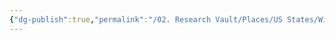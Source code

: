 ```yaml
---
{"dg-publish":true,"permalink":"/02. Research Vault/Places/US States/Wisconsin/","created":"2025-08-19T22:00:27.000-04:00","updated":"2025-08-19T22:09:41.545-04:00"}
---
```


